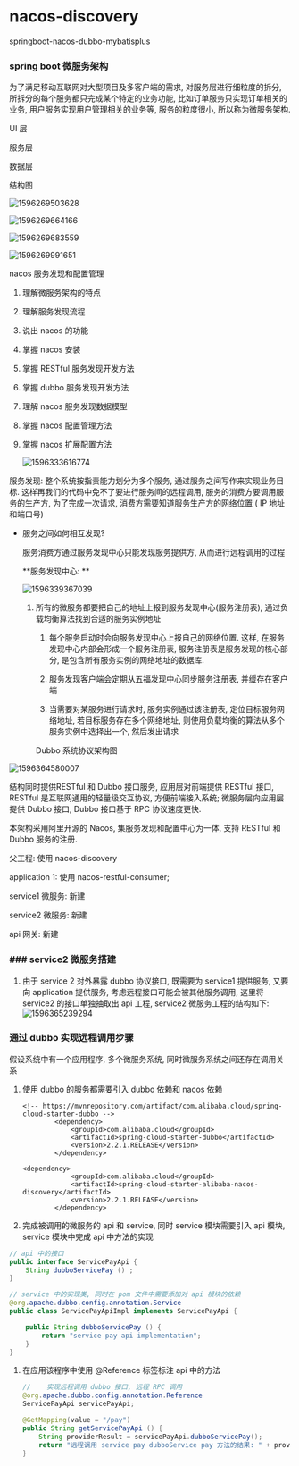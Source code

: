 # nacos-discovery
springboot-nacos-dubbo-mybatisplus

###  spring boot 微服务架构

为了满足移动互联网对大型项目及多客户端的需求, 对服务层进行细粒度的拆分, 所拆分的每个服务都只完成某个特定的业务功能, 比如订单服务只实现订单相关的业务, 用户服务实现用户管理相关的业务等, 服务的粒度很小, 所以称为微服务架构.

UI 层

服务层

数据层

结构图

![1596269503628](mdimg/1596269503628.png)

![1596269664166](mdimg/1596269664166.png)

![1596269683559](mdimg/1596269683559.png)

![1596269991651](mdimg/1596269991651.png)

nacos 服务发现和配置管理

1. 理解微服务架构的特点

2. 理解服务发现流程

3. 说出 nacos 的功能

4. 掌握 nacos 安装

5. 掌握 RESTful 服务发现开发方法

6. 掌握 dubbo 服务发现开发方法

7. 理解 nacos 服务发现数据模型

8. 掌握 nacos 配置管理方法

9. 掌握 nacos 扩展配置方法

   ![1596333616774](mdimg/1596333616774.png)

服务发现: 整个系统按指责能力划分为多个服务, 通过服务之间写作来实现业务目标. 这样再我们的代码中免不了要进行服务间的远程调用, 服务的消费方要调用服务的生产方, 为了完成一次请求, 消费方需要知道服务生产方的网络位置 ( IP 地址和端口号)

* 服务之间如何相互发现?

  服务消费方通过服务发现中心只能发现服务提供方, 从而进行远程调用的过程

  **服务发现中心: **

  ![1596339367039](mdimg/%E6%9C%8D%E5%8A%A1%E5%8F%91%E7%8E%B0%E4%B8%AD%E5%BF%83)

  1. 所有的微服务都要把自己的地址上报到服务发现中心(服务注册表), 通过负载均衡算法找到合适的服务实例地址

     1) 每个服务启动时会向服务发现中心上报自己的网络位置. 这样, 在服务发现中心内部会形成一个服务注册表, 服务注册表是服务发现的核心部分, 是包含所有服务实例的网络地址的数据库.

     2) 服务发现客户端会定期从五福发现中心同步服务注册表, 并缓存在客户端

     3) 当需要对某服务进行请求时, 服务实例通过该注册表, 定位目标服务网络地址, 若目标服务存在多个网络地址, 则使用负载均衡的算法从多个服务实例中选择出一个, 然后发出请求

     Dubbo 系统协议架构图

![1596364580007](mdimg/dubbo.jpg)

结构同时提供RESTful 和 Dubbo 接口服务, 应用层对前端提供 RESTful 接口, RESTful 是互联网通用的轻量级交互协议, 方便前端接入系统; 微服务层向应用层提供 Dubbo 接口, Dubbo 接口基于 RPC 协议速度更快.

本架构采用阿里开源的 Nacos, 集服务发现和配置中心为一体, 支持 RESTful 和 Dubbo 服务的注册.

父工程: 使用 nacos-discovery

application 1: 使用 nacos-restful-consumer;

service1 微服务: 新建

service2 微服务: 新建

api 网关: 新建

### ### service2 微服务搭建

1. 由于 service 2 对外暴露 dubbo 协议接口, 既需要为 service1 提供服务, 又要向 application 提供服务, 考虑远程接口可能会被其他服务调用, 这里将 service2 的接口单独抽取出 api 工程, service2 微服务工程的结构如下: ![1596365239294](mdimg/service2%20%E5%BE%AE%E6%9C%8D%E5%8A%A1%E6%9E%B6%E6%9E%84%E5%9B%BE.jpg)

### 通过 dubbo 实现远程调用步骤

假设系统中有一个应用程序, 多个微服务系统, 同时微服务系统之间还存在调用关系

1. 使用 dubbo 的服务都需要引入 dubbo 依赖和 nacos 依赖

   ```
   <!-- https://mvnrepository.com/artifact/com.alibaba.cloud/spring-cloud-starter-dubbo -->
           <dependency>
               <groupId>com.alibaba.cloud</groupId>
               <artifactId>spring-cloud-starter-dubbo</artifactId>
               <version>2.2.1.RELEASE</version>
           </dependency>
           
   <dependency>
               <groupId>com.alibaba.cloud</groupId>
               <artifactId>spring-cloud-starter-alibaba-nacos-discovery</artifactId>
               <version>2.2.1.RELEASE</version>
           </dependency>
   ```

   

2. 完成被调用的微服务的 api 和 service, 同时 service 模块需要引入 api 模块, service 模块中完成 api 中方法的实现

```java
// api 中的接口
public interface ServicePayApi {
    String dubboServicePay () ;
}
```

```java
// service 中的实现类, 同时在 pom 文件中需要添加对 api 模块的依赖
@org.apache.dubbo.config.annotation.Service
public class ServicePayApiImpl implements ServicePayApi {

    public String dubboServicePay () {
        return "service pay api implementation";
    }
}
```



1. 在应用该程序中使用 @Reference 标签标注 api 中的方法 

   ```java
   //    实现远程调用 dubbo 接口, 远程 RPC 调用
   @org.apache.dubbo.config.annotation.Reference
   ServicePayApi servicePayApi;
   
   @GetMapping(value = "/pay")
   public String getServicePayApi () {
       String providerResult = servicePayApi.dubboServicePay();
       return "远程调用 service pay dubboService pay 方法的结果: " + providerResult;
   }
   ```
